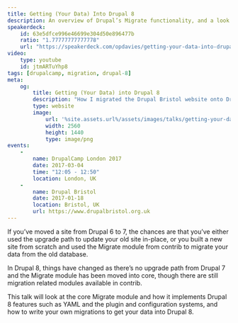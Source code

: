 ```yaml
---
title: Getting (Your Data) Into Drupal 8
description: An overview of Drupal’s Migrate functionality, and a look at how to write your own migrations.
speakerdeck:
    id: 63e5dfce996e46699e304d50e896477b
    ratio: "1.77777777777778"
    url: "https://speakerdeck.com/opdavies/getting-your-data-into-drupal-8-drupal_bristol"
video:
    type: youtube
    id: jtmARTuYhp8
tags: [drupalcamp, migration, drupal-8]
meta:
    og:
        title: Getting (Your Data) into Drupal 8
        description: "How I migrated the Drupal Bristol website onto Drupal 8."
        type: website
        image:
            url: '%site.assets.url%/assets/images/talks/getting-your-data-into-drupal-8.png'
            width: 2560
            height: 1440
            type: image/png
events:
    -
        name: DrupalCamp London 2017
        date: 2017-03-04
        time: "12:05 - 12:50"
        location: London, UK
    -
        name: Drupal Bristol
        date: 2017-01-18
        location: Bristol, UK
        url: https://www.drupalbristol.org.uk
---
```


If you’ve moved a site from Drupal 6 to 7, the chances are that you’ve either used the upgrade path to update your old site in-place, or you built a new site from scratch and used the Migrate module from contrib to migrate your data from the old database.

In Drupal 8, things have changed as there’s no upgrade path from Drupal 7 and the Migrate module has been moved into core, though there are still migration related modules available in contrib.

This talk will look at the core Migrate module and how it implements Drupal 8 features such as YAML and the plugin and configuration systems, and how to write your own migrations to get your data into Drupal 8.
